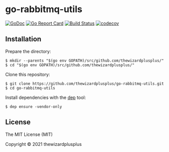 # go-rabbitmq-utils

[![GoDoc](https://godoc.org/github.com/thewizardplusplus/go-rabbitmq-utils?status.svg)](https://godoc.org/github.com/thewizardplusplus/go-rabbitmq-utils)
[![Go Report Card](https://goreportcard.com/badge/github.com/thewizardplusplus/go-rabbitmq-utils)](https://goreportcard.com/report/github.com/thewizardplusplus/go-rabbitmq-utils)
[![Build Status](https://travis-ci.org/thewizardplusplus/go-rabbitmq-utils.svg?branch=master)](https://travis-ci.org/thewizardplusplus/go-rabbitmq-utils)
[![codecov](https://codecov.io/gh/thewizardplusplus/go-rabbitmq-utils/branch/master/graph/badge.svg)](https://codecov.io/gh/thewizardplusplus/go-rabbitmq-utils)

## Installation

Prepare the directory:

```
$ mkdir --parents "$(go env GOPATH)/src/github.com/thewizardplusplus/"
$ cd "$(go env GOPATH)/src/github.com/thewizardplusplus/"
```

Clone this repository:

```
$ git clone https://github.com/thewizardplusplus/go-rabbitmq-utils.git
$ cd go-rabbitmq-utils
```

Install dependencies with the [dep](https://golang.github.io/dep/) tool:

```
$ dep ensure -vendor-only
```

## License

The MIT License (MIT)

Copyright &copy; 2021 thewizardplusplus
